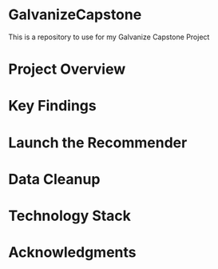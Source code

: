 # GalvanizeCapstone
This is a repository to use for my Galvanize Capstone Project

# Project Overview

# Key Findings

# Launch the Recommender

# Data Cleanup

# Technology Stack

# Acknowledgments
